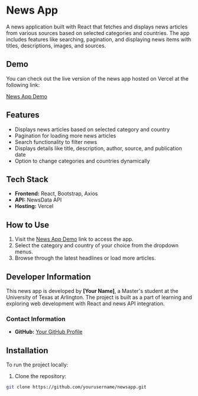 # News App

A news application built with React that fetches and displays news articles from various sources based on selected categories and countries. The app includes features like searching, pagination, and displaying news items with titles, descriptions, images, and sources.

## Demo

You can check out the live version of the news app hosted on Vercel at the following link:

[News App Demo](https://newsapp-tan-seven.vercel.app/)

## Features

- Displays news articles based on selected category and country
- Pagination for loading more news articles
- Search functionality to filter news
- Displays details like title, description, author, source, and publication date
- Option to change categories and countries dynamically

## Tech Stack

- **Frontend:** React, Bootstrap, Axios
- **API:** NewsData API
- **Hosting:** Vercel

## How to Use

1. Visit the [News App Demo](https://newsapp-tan-seven.vercel.app/) link to access the app.
2. Select the category and country of your choice from the dropdown menus.
3. Browse through the latest headlines or load more articles.

## Developer Information

This news app is developed by **[Your Name]**, a Master's student at the University of Texas at Arlington. The project is built as a part of learning and exploring web development with React and news API integration.

### Contact Information

- **GitHub:** [Your GitHub Profile](https://github.com/Prajwal-Ratnaparkhe)

## Installation

To run the project locally:

1. Clone the repository:

```bash
git clone https://github.com/yourusername/newsapp.git
